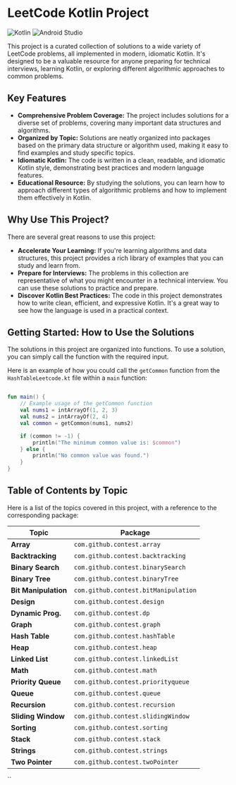 # LeetCode Kotlin Project

![Kotlin](https://img.shields.io/badge/kotlin-%237F52FF.svg?style=for-the-badge&logo=kotlin&logoColor=white)
![Android Studio](https://img.shields.io/badge/Android%20Studio-3DDC84.svg?style=for-the-badge&logo=android-studio&logoColor=white)

This project is a curated collection of solutions to a wide variety of LeetCode problems, all
implemented in modern, idiomatic Kotlin. It's designed to be a valuable resource for anyone
preparing for technical interviews, learning Kotlin, or exploring different algorithmic approaches
to common problems.

## Key Features

* **Comprehensive Problem Coverage:** The project includes solutions for a diverse set of problems,
  covering many important data structures and algorithms.
* **Organized by Topic:** Solutions are neatly organized into packages based on the primary data
  structure or algorithm used, making it easy to find examples and study specific topics.
* **Idiomatic Kotlin:** The code is written in a clean, readable, and idiomatic Kotlin style,
  demonstrating best practices and modern language features.
* **Educational Resource:** By studying the solutions, you can learn how to approach different types
  of algorithmic problems and how to implement them effectively in Kotlin.

## Why Use This Project?

There are several great reasons to use this project:

* **Accelerate Your Learning:** If you're learning algorithms and data structures, this project
  provides a rich library of examples that you can study and learn from.
* **Prepare for Interviews:** The problems in this collection are representative of what you might
  encounter in a technical interview. You can use these solutions to practice and prepare.
* **Discover Kotlin Best Practices:** The code in this project demonstrates how to write clean,
  efficient, and expressive Kotlin. It's a great way to see how the language is used in a practical
  context.

## Getting Started: How to Use the Solutions

The solutions in this project are organized into functions. To use a solution, you can simply call
the function with the required input.

Here is an example of how you could call the `getCommon` function from the `HashTableLeetcode.kt`
file within a `main` function:

```kotlin

fun main() {
    // Example usage of the getCommon function
    val nums1 = intArrayOf(1, 2, 3)
    val nums2 = intArrayOf(2, 4)
    val common = getCommon(nums1, nums2)

    if (common != -1) {
        println("The minimum common value is: $common")
    } else {
        println("No common value was found.")
    }
}
```

## Table of Contents by Topic

Here is a list of the topics covered in this project, with a reference to the corresponding package:

| Topic                | Package                              |
|----------------------|--------------------------------------|
| **Array**            | `com.github.contest.array`           |
| **Backtracking**     | `com.github.contest.backtracking`    |
| **Binary Search**    | `com.github.contest.binarySearch`    |
| **Binary Tree**      | `com.github.contest.binaryTree`      |
| **Bit Manipulation** | `com.github.contest.bitManipulation` |
| **Design**           | `com.github.contest.design`          |
| **Dynamic Prog.**    | `com.github.contest.dp`              |
| **Graph**            | `com.github.contest.graph`           |
| **Hash Table**       | `com.github.contest.hashTable`       |
| **Heap**             | `com.github.contest.heap`            |
| **Linked List**      | `com.github.contest.linkedList`      |
| **Math**             | `com.github.contest.math`            |
| **Priority Queue**   | `com.github.contest.priorityqueue`   |
| **Queue**            | `com.github.contest.queue`           |
| **Recursion**        | `com.github.contest.recursion`       |
| **Sliding Window**   | `com.github.contest.slidingWindow`   |
| **Sorting**          | `com.github.contest.sorting`         |
| **Stack**            | `com.github.contest.stack`           |
| **Strings**          | `com.github.contest.strings`         |
| **Two Pointer**      | `com.github.contest.twoPointer`      |

``

